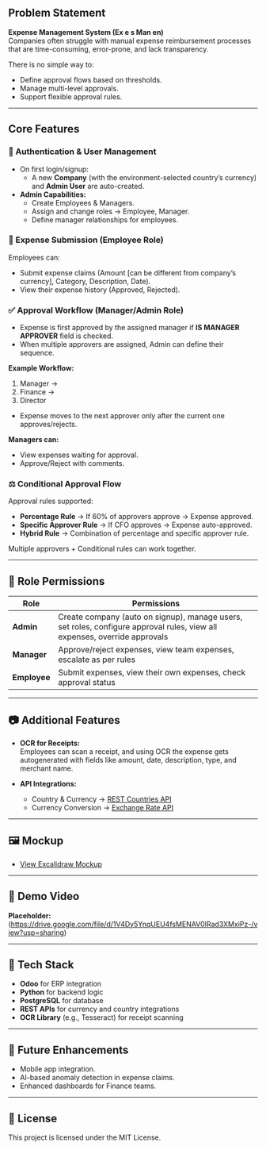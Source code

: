 ## Problem Statement
**Expense Management System (Ex e s Man en)**  
Companies often struggle with manual expense reimbursement processes that are time-consuming, error-prone, and lack transparency.  

There is no simple way to:
- Define approval flows based on thresholds.  
- Manage multi-level approvals.  
- Support flexible approval rules.  

---

## Core Features

### 🔐 Authentication & User Management
- On first login/signup:  
  - A new **Company** (with the environment-selected country’s currency) and **Admin User** are auto-created.  
- **Admin Capabilities:**  
  - Create Employees & Managers.  
  - Assign and change roles → Employee, Manager.  
  - Define manager relationships for employees.  

### 🧾 Expense Submission (Employee Role)
Employees can:  
- Submit expense claims (Amount [can be different from company’s currency], Category, Description, Date).  
- View their expense history (Approved, Rejected).  

### ✅ Approval Workflow (Manager/Admin Role)
- Expense is first approved by the assigned manager if **IS MANAGER APPROVER** field is checked.  
- When multiple approvers are assigned, Admin can define their sequence.  

**Example Workflow:**  
1. Manager →  
2. Finance →  
3. Director  

- Expense moves to the next approver only after the current one approves/rejects.  

**Managers can:**  
- View expenses waiting for approval.  
- Approve/Reject with comments.  

### ⚖️ Conditional Approval Flow
Approval rules supported:  
- **Percentage Rule** → If 60% of approvers approve → Expense approved.  
- **Specific Approver Rule** → If CFO approves → Expense auto-approved.  
- **Hybrid Rule** → Combination of percentage and specific approver rule.  

Multiple approvers + Conditional rules can work together.  

---

## 👥 Role Permissions

| Role     | Permissions |
|----------|-------------|
| **Admin** | Create company (auto on signup), manage users, set roles, configure approval rules, view all expenses, override approvals |
| **Manager** | Approve/reject expenses, view team expenses, escalate as per rules |
| **Employee** | Submit expenses, view their own expenses, check approval status |

---

## 📷 Additional Features
- **OCR for Receipts:**  
  Employees can scan a receipt, and using OCR the expense gets autogenerated with fields like amount, date, description, type, and merchant name.  

- **API Integrations:**  
  - Country & Currency → [REST Countries API](https://restcountries.com/v3.1/all?fields=name,currencies)  
  - Currency Conversion → [Exchange Rate API](https://api.exchangerate-api.com/v4/latest/{BASE_CURRENCY})  

---

## 🖼 Mockup
- [View Excalidraw Mockup](https://link.excalidraw.com/l/65VNwvy7c4X/4WSLZDTrhkA)

---

## 🎥 Demo Video

**Placeholder:**  
(https://drive.google.com/file/d/1V4Dy5YnqUEU4fsMENAV0IRad3XMxiPz-/view?usp=sharing)  

---

## 🚀 Tech Stack
- **Odoo** for ERP integration  
- **Python** for backend logic  
- **PostgreSQL** for database  
- **REST APIs** for currency and country integrations  
- **OCR Library** (e.g., Tesseract) for receipt scanning  

---

## 📌 Future Enhancements
- Mobile app integration.  
- AI-based anomaly detection in expense claims.  
- Enhanced dashboards for Finance teams.  

---

## 📄 License
This project is licensed under the MIT License.  
